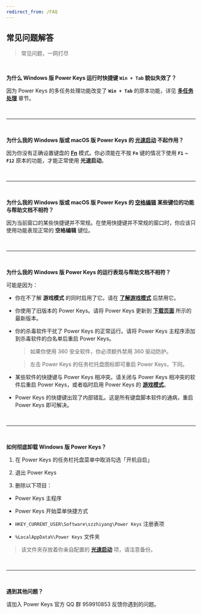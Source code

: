 ```yaml
---
redirect_from: /FAQ
---
```


## 常见问题解答

> 常见问题，一网打尽

<br>

**为什么 Windows 版 Power Keys 运行时快捷键 `Win + Tab` 貌似失效了？**

因为 Power Keys 的多任务处理功能改变了 **`Win + Tab`** 的原本功能，详见 [**多任务处理**](/multitask) 章节。

<br>

---

<br>

**为什么我的 Windows 版或 macOS 版 Power Keys 的 [光速启动](/luancher) 不起作用？**

因为你没有正确设置键盘的 [**Fn**](https://www.baidu.com/s?wd=Fn键) 模式。你必须能在不按 **`Fn`** 键的情况下使用 **`F1`** ~ **`F12`** 原本的功能，才能正常使用 **光速启动**。

<br>

---

<br>

**为什么我的 Windows 版或 macOS 版 Power Keys 的 [空格编辑](/space) 某些键位的功能与帮助文档不相符？**

因为当前窗口的某些快捷键并不常规。在使用快捷键并不常规的窗口时，你应该只使用功能表现正常的 **空格编辑** 键位。

<br>

---

<br>

**为什么我的 Windows 版 Power Keys 的运行表现与帮助文档不相符？**

可能是因为：

- 你在不了解 **游戏模式** 的同时启用了它。请在 [**了解游戏模式**](/game) 后禁用它。

- 你使用了旧版本的 Power Keys。请将 Power Keys 更新到 [**下载页面**](/download) 所示的最新版本。

- 你的杀毒软件干扰了 Power Keys 的正常运行。请将 Power Keys 主程序添加到杀毒软件的白名单后重启 Power Keys。

  > 如果你使用 360 安全软件，你必须额外禁用 360 驱动防护。

  > 左击 Power Keys 的任务栏托盘图标即可重启 Power Keys，下同。

- 某些软件的快捷键与 Power Keys 相冲突。请关闭与 Power Keys 相冲突的软件后重启 Power Keys，或者临时启用 Power Keys 的 [**游戏模式**](/game)。

- Power Keys 的快捷键出现了内部错乱。这是所有键盘脚本软件的通病，重启 Power Keys 即可解决。

<br>

---

<br>

**如何彻底卸载 Windows 版 Power Keys？**

1. 在 Power Keys 的任务栏托盘菜单中取消勾选「开机自启」

2. 退出 Power Keys

3. 删除以下项目：

- Power Keys 主程序

- Power Keys 开始菜单快捷方式

- `HKEY_CURRENT_USER\Software\szzhiyang\Power Keys` 注册表项

- `%LocalAppData%\Power Keys` 文件夹

> 该文件夹存放着你亲自配置的 [**光速启动**](/launcher) 项，请注意备份。

<br>

---

<br>

**遇到其他问题？**

请加入 Power Keys 官方 QQ 群 959910853 反馈你遇到的问题。
